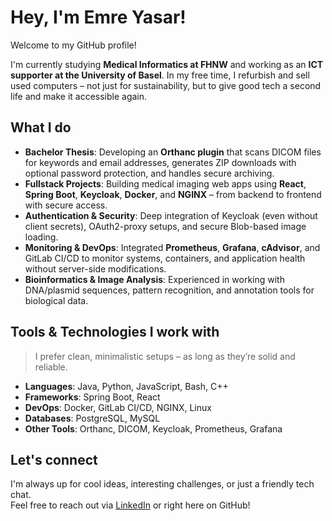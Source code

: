 # Hey, I'm Emre Yasar!

Welcome to my GitHub profile!

I'm currently studying **Medical Informatics at FHNW** and working as an **ICT supporter at the University of Basel**. In my free time, I refurbish and sell used computers – not just for sustainability, but to give good tech a second life and make it accessible again.

## What I do

- **Bachelor Thesis**: Developing an **Orthanc plugin** that scans DICOM files for keywords and email addresses, generates ZIP downloads with optional password protection, and handles secure archiving.
- **Fullstack Projects**: Building medical imaging web apps using **React**, **Spring Boot**, **Keycloak**, **Docker**, and **NGINX** – from backend to frontend with secure access.
- **Authentication & Security**: Deep integration of Keycloak (even without client secrets), OAuth2-proxy setups, and secure Blob-based image loading.
- **Monitoring & DevOps**: Integrated **Prometheus**, **Grafana**, **cAdvisor**, and GitLab CI/CD to monitor systems, containers, and application health without server-side modifications.
- **Bioinformatics & Image Analysis**: Experienced in working with DNA/plasmid sequences, pattern recognition, and annotation tools for biological data.

## Tools & Technologies I work with

> I prefer clean, minimalistic setups – as long as they’re solid and reliable.

- **Languages**: Java, Python, JavaScript, Bash, C++
- **Frameworks**: Spring Boot, React
- **DevOps**: Docker, GitLab CI/CD, NGINX, Linux
- **Databases**: PostgreSQL, MySQL
- **Other Tools**: Orthanc, DICOM, Keycloak, Prometheus, Grafana

## Let's connect

I'm always up for cool ideas, interesting challenges, or just a friendly tech chat.  
Feel free to reach out via [LinkedIn](www.linkedin.com/in/emre-yasar-profil/) or right here on GitHub!
